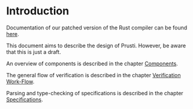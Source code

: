 # Introduction

Documentation of our patched version of the Rust compiler can be found
[here](https://viperproject.github.io/rust/syntax/).

This document aims to describe the design of Prusti. However, be aware
that this is just a draft.

An overview of components is described in the chapter
[Components](./02_components.html).

The general flow of verification is described in the chapter
[Verification Work-Flow](./03_workflow.html).

Parsing and type-checking of specifications is described in the chapter
[Specifications](./03_specifications.html).
